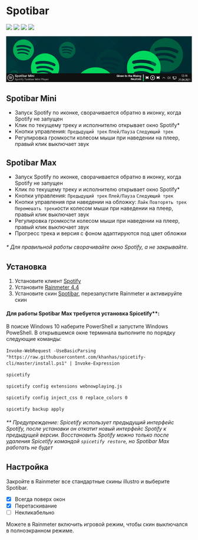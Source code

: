 
# Spotibar
<a href="https://github.com/avenom/spotibar/releases/tag/v0.3"><img src="https://img.shields.io/github/v/release/avenom/spotibar?color=1&label=Release"></a> <a href="https://rainmeter.net"><img src="https://img.shields.io/badge/Rainmeter-4.4-brightgreen"></a> <img src="https://img.shields.io/badge/Windows-7%2B-brightgreen"> <img src="https://img.shields.io/github/downloads/avenom/spotibar/total?color=1&label=Downloads">

<img src="https://raw.githubusercontent.com/avenom/Spotibar/main/%40Resources/Images/Spotibartest.gif">

## Spotibar Mini

* Запуск Spotify по иконке, сворачивается обратно в иконку, когда Spotify не запущен
* Клик по текущему треку и исполнителю открывает окно Spotify*
* Кнопки управления:  `Предыдущий трек` `Плей/Пауза` `Следующий трек`
* Регулировка громкости колесом мыши при наведении на плеер, правый клик выключает звук

## Spotibar Max

* Запуск Spotify по иконке, сворачивается обратно в иконку, когда Spotify не запущен
* Клик по текущему треку и исполнителю открывает окно Spotify*
* Кнопки управления:  `Предыдущий трек` `Плей/Пауза` `Следующий трек`
* Кнопки управления при наведении на обложку:  `Лайк` `Повторять трек` `Перемешать треки`ости колесом мыши при наведении на плеер, правый клик выключает звук
* Регулировка громкости колесом мыши при наведении на плеер, правый клик выключает звук
* Прогресс трека и версия с фоном адаптируются под цвет обложки

###### * Для правильной работы сворачивайте окно Spotify, а не закрывайте.

## Установка

1. Установите клиент [Spotify](https://spotify.com/ru-ru/download/windows)
2. Установите [Rainmeter 4.4](https://rainmeter.net)
3. Установите скин [Spotibar](https://github.com/avenom/spotibar/releases/tag/v0.3), перезапустите Rainmeter и активируйте скин

#### Для работы Spotibar Max требуется установка Spicetify**:

В поиске Windows 10 наберите PowerShell и запустите Windows PoweShell. В открывшемся окне терминала выполните по порядку следующие команды:

``` Invoke-WebRequest -UseBasicParsing "https://raw.githubusercontent.com/khanhas/spicetify-cli/master/install.ps1" | Invoke-Expression ```

``` spicetify ```

``` spicetify config extensions webnowplaying.js ```

``` spicetify config inject_css 0 replace_colors 0 ```

``` spicetify backup apply ```

###### ** Предупреждение: Spicetify использует предыдущий интерфейс Spotify, после установки он откатит новый интерфейс Spotify к предыдущей версии. Восстановить Spotify можно только после удаления Spicetify командой `spicetify restore`, но Spotibar Max работать не будет

## Настройка

Закройте в Rainmeter все стандартные скины illustro и выберите Spotibar.
* [x] Всегда поверх окон
* [x] Перетаскивание
* [ ] Некликабельно

Можете в Rainmeter включить игровой режим, чтобы скин выключался в полноэкранном режиме.
